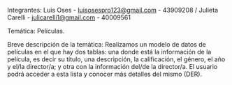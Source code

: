 Integrantes:
Luis Oses - luisosespro123@gmail.com - 43909208 /
Julieta Carelli - julicarelli1@gmail.com - 40009561

Temática: Películas.

Breve descripción de la temática:
Realizamos un modelo de datos de películas en el que hay dos tablas: una donde está la información de la película, es decir su título, una descripción, la calificación, el género, el año y el/la director/a; y otra con la información del/de la director/a. El usuario podrá acceder a esta lista y conocer más detalles del mismo (DER).
